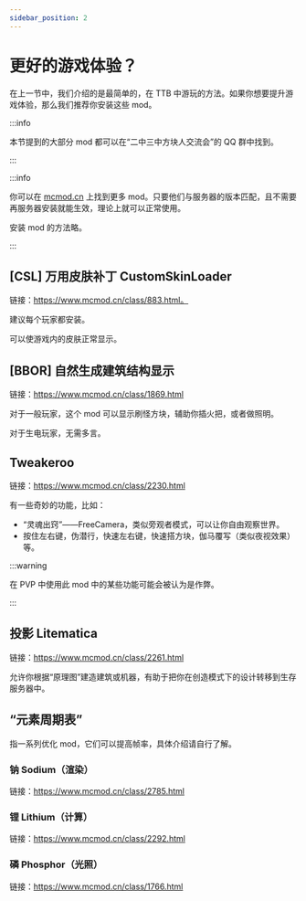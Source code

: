 ```yaml
---
sidebar_position: 2
---
```


# 更好的游戏体验？

在上一节中，我们介绍的是最简单的，在 TTB 中游玩的方法。如果你想要提升游戏体验，那么我们推荐你安装这些 mod。

:::info

本节提到的大部分 mod 都可以在“二中三中方块人交流会”的 QQ 群中找到。

:::

:::info

你可以在 [mcmod.cn](https://www.mcmod.cn/) 上找到更多 mod。只要他们与服务器的版本匹配，且不需要再服务器安装就能生效，理论上就可以正常使用。

安装 mod 的方法略。

:::


## [CSL] 万用皮肤补丁 CustomSkinLoader

链接：https://www.mcmod.cn/class/883.html。

建议每个玩家都安装。

可以使游戏内的皮肤正常显示。

## [BBOR] 自然生成建筑结构显示

链接：https://www.mcmod.cn/class/1869.html

对于一般玩家，这个 mod 可以显示刷怪方块，辅助你插火把，或者做照明。

对于生电玩家，无需多言。

## Tweakeroo

链接：https://www.mcmod.cn/class/2230.html

有一些奇妙的功能，比如：

- “灵魂出窍”——FreeCamera，类似旁观者模式，可以让你自由观察世界。
- 按住左右键，伪潜行，快速左右键，快速搭方块，伽马覆写（类似夜视效果）等。

:::warning

在 PVP 中使用此 mod 中的某些功能可能会被认为是作弊。

:::

## 投影 Litematica

链接：https://www.mcmod.cn/class/2261.html

允许你根据“原理图”建造建筑或机器，有助于把你在创造模式下的设计转移到生存服务器中。

## “元素周期表”

指一系列优化 mod，它们可以提高帧率，具体介绍请自行了解。

### 钠 Sodium（渲染）

链接：https://www.mcmod.cn/class/2785.html

### 锂 Lithium（计算）

链接：https://www.mcmod.cn/class/2292.html

### 磷 Phosphor（光照）

链接：https://www.mcmod.cn/class/1766.html